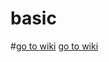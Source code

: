 # basic

#[go to wiki](https://github.com/gazua2018/basic/wiki)
[go to wiki](https://github.com/gazua2018/basic/wiki/wiki-home)
